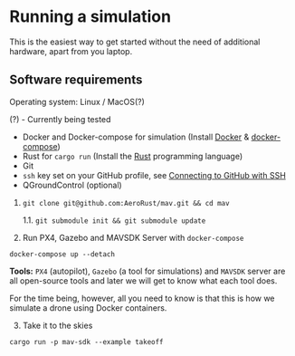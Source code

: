 # Running a simulation

This is the easiest way to get started without the need of additional hardware,
apart from you laptop.

## Software requirements

Operating system: Linux / MacOS(?)

(?) - Currently being tested

- Docker and Docker-compose for simulation (Install [Docker][install-docker] & [docker-compose][install-docker-compose])
- Rust for `cargo run` (Install the [Rust][install-rust] programming language)
- Git
- `ssh` key set on your GitHub profile, see [Connecting to GitHub with SSH][github-ssh]
- QGroundControl (optional)

1. `git clone git@github.com:AeroRust/mav.git && cd mav`

    1.1. `git submodule init && git submodule update`


2. Run PX4, Gazebo and MAVSDK Server with `docker-compose`


```
docker-compose up --detach
```

**Tools:** `PX4` (autopilot), `Gazebo` (a tool for simulations) and `MAVSDK` server are all open-source tools and later we will get to know what each tool does.

For the time being, however, all you need to know is that this is how we simulate a drone using Docker containers.

3. Take it to the skies

```
cargo run -p mav-sdk --example takeoff
```


[install-rust]: https://rustup.rs/
[install-docker]: https://docs.docker.com/engine/install/
[install-docker-compose]: https://docs.docker.com/compose/install/
[github-ssh]: https://docs.github.com/en/authentication/connecting-to-github-with-ssh